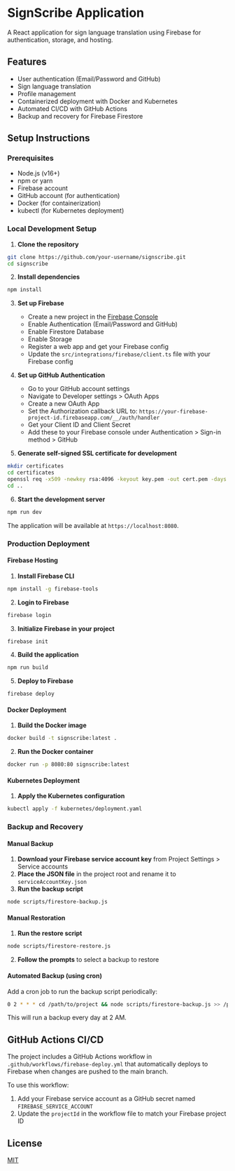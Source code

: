 
# SignScribe Application

A React application for sign language translation using Firebase for authentication, storage, and hosting.

## Features

- User authentication (Email/Password and GitHub)
- Sign language translation
- Profile management
- Containerized deployment with Docker and Kubernetes
- Automated CI/CD with GitHub Actions
- Backup and recovery for Firebase Firestore

## Setup Instructions

### Prerequisites

- Node.js (v16+)
- npm or yarn
- Firebase account
- GitHub account (for authentication)
- Docker (for containerization)
- kubectl (for Kubernetes deployment)

### Local Development Setup

1. **Clone the repository**

```bash
git clone https://github.com/your-username/signscribe.git
cd signscribe
```

2. **Install dependencies**

```bash
npm install
```

3. **Set up Firebase**
   
   - Create a new project in the [Firebase Console](https://console.firebase.google.com/)
   - Enable Authentication (Email/Password and GitHub)
   - Enable Firestore Database
   - Enable Storage
   - Register a web app and get your Firebase config
   - Update the `src/integrations/firebase/client.ts` file with your Firebase config

4. **Set up GitHub Authentication**
   
   - Go to your GitHub account settings
   - Navigate to Developer settings > OAuth Apps
   - Create a new OAuth App
   - Set the Authorization callback URL to: `https://your-firebase-project-id.firebaseapp.com/__/auth/handler`
   - Get your Client ID and Client Secret
   - Add these to your Firebase console under Authentication > Sign-in method > GitHub

5. **Generate self-signed SSL certificate for development**

```bash
mkdir certificates
cd certificates
openssl req -x509 -newkey rsa:4096 -keyout key.pem -out cert.pem -days 365 -nodes
cd ..
```

6. **Start the development server**

```bash
npm run dev
```

The application will be available at `https://localhost:8080`.

### Production Deployment

#### Firebase Hosting

1. **Install Firebase CLI**

```bash
npm install -g firebase-tools
```

2. **Login to Firebase**

```bash
firebase login
```

3. **Initialize Firebase in your project**

```bash
firebase init
```

4. **Build the application**

```bash
npm run build
```

5. **Deploy to Firebase**

```bash
firebase deploy
```

#### Docker Deployment

1. **Build the Docker image**

```bash
docker build -t signscribe:latest .
```

2. **Run the Docker container**

```bash
docker run -p 8080:80 signscribe:latest
```

#### Kubernetes Deployment

1. **Apply the Kubernetes configuration**

```bash
kubectl apply -f kubernetes/deployment.yaml
```

### Backup and Recovery

#### Manual Backup

1. **Download your Firebase service account key** from Project Settings > Service accounts
2. **Place the JSON file** in the project root and rename it to `serviceAccountKey.json`
3. **Run the backup script**

```bash
node scripts/firestore-backup.js
```

#### Manual Restoration

1. **Run the restore script**

```bash
node scripts/firestore-restore.js
```

2. **Follow the prompts** to select a backup to restore

#### Automated Backup (using cron)

Add a cron job to run the backup script periodically:

```bash
0 2 * * * cd /path/to/project && node scripts/firestore-backup.js >> /path/to/logs/backup.log 2>&1
```

This will run a backup every day at 2 AM.

## GitHub Actions CI/CD

The project includes a GitHub Actions workflow in `.github/workflows/firebase-deploy.yml` that automatically deploys to Firebase when changes are pushed to the main branch.

To use this workflow:

1. Add your Firebase service account as a GitHub secret named `FIREBASE_SERVICE_ACCOUNT`
2. Update the `projectId` in the workflow file to match your Firebase project ID

## License

[MIT](LICENSE)
